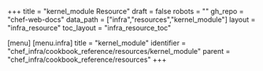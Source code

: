 +++
title = "kernel_module Resource"
draft = false
robots = ""
gh_repo = "chef-web-docs"
data_path = ["infra","resources","kernel_module"]
layout = "infra_resource"
toc_layout = "infra_resource_toc"

[menu]
  [menu.infra]
    title = "kernel_module"
    identifier = "chef_infra/cookbook_reference/resources/kernel_module"
    parent = "chef_infra/cookbook_reference/resources"
+++

<!-- The contents of this page are automatically generated from the kernel_module.yaml file in the data directory. -->
<!-- To suggest a change, edit the https://github.com/chef/chef/blob/main/lib/chef/resource/kernel_module.rb file
      and submit a pull request to the https://github.com/chef/chef repository. -->
